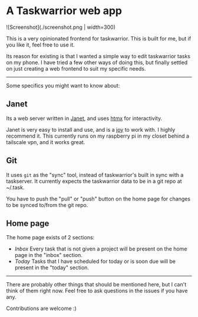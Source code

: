 # A Taskwarrior web app

![Screenshot](./screenshot.png | width=300)

This is a very opinionated frontend for taskwarrior. This is built for me, but if you like it, feel free to use it.

Its reason for existing is that I wanted a simple way to edit taskwarrior tasks on my phone. I have tried a few other ways of doing this, but finally settled on just creating a web frontend to suit my specific needs.

-----

Some specifics you might want to know about:

## Janet

Its a web server written in [Janet](https://janet-lang.org/), and uses [htmx](https://htmx.org/) for interactivity.

Janet is very easy to install and use, and is a [joy](https://joy.swlkr.com/) to work with. I highly recommend it. This currently runs on my raspberry pi in my closet behind a tailscale vpn, and it works great.

## Git

It uses `git` as the "sync" tool, instead of taskwarrior's built in sync with a taskserver. It currently expects the taskwarrior data to be in a git repo at ~/.task.

You have to push the "pull" or "push" button on the home page for changes to be synced to/from the git repo.

## Home page

The home page exists of 2 sections:
- *Inbox* Every task that is not given a project will be present on the home page in the "inbox" section.
- *Today* Tasks that I have scheduled for today or is soon due will be present in the "today" section.

-----------

There are probably other things that should be mentioned here, but I can't think of them right now. Feel free to ask questions in the issues if you have any.

Contributions are welcome :)
